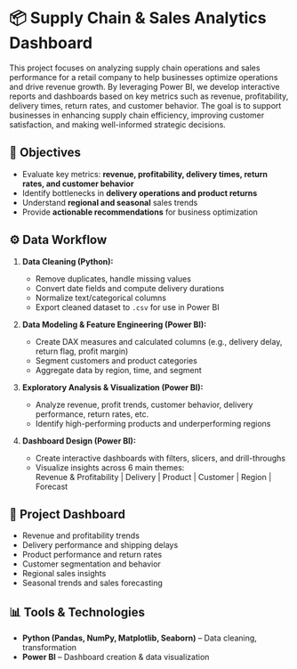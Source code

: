 # 📦 Supply Chain & Sales Analytics Dashboard

This project focuses on analyzing supply chain operations and sales performance for a retail company to help businesses optimize operations and drive revenue growth. By leveraging Power BI, we develop interactive reports and dashboards based on key metrics such as revenue, profitability, delivery times, return rates, and customer behavior. The goal is to support businesses in enhancing supply chain efficiency, improving customer satisfaction, and making well-informed strategic decisions.

## 🎯 Objectives

- Evaluate key metrics: **revenue, profitability, delivery times, return rates, and customer behavior**  
- Identify bottlenecks in **delivery operations and product returns**  
- Understand **regional and seasonal** sales trends  
- Provide **actionable recommendations** for business optimization

## ⚙️ Data Workflow

1. **Data Cleaning (Python):**
   - Remove duplicates, handle missing values
   - Convert date fields and compute delivery durations
   - Normalize text/categorical columns
   - Export cleaned dataset to `.csv` for use in Power BI

2. **Data Modeling & Feature Engineering (Power BI):**
   - Create DAX measures and calculated columns (e.g., delivery delay, return flag, profit margin)
   - Segment customers and product categories
   - Aggregate data by region, time, and segment

3. **Exploratory Analysis & Visualization (Power BI):**
   - Analyze revenue, profit trends, customer behavior, delivery performance, return rates, etc.
   - Identify high-performing products and underperforming regions

4. **Dashboard Design (Power BI):**
   - Create interactive dashboards with filters, slicers, and drill-throughs
   - Visualize insights across 6 main themes:  
     Revenue & Profitability | Delivery | Product | Customer | Region | Forecast

## 🚀 Project Dashboard

- Revenue and profitability trends  
- Delivery performance and shipping delays  
- Product performance and return rates  
- Customer segmentation and behavior  
- Regional sales insights  
- Seasonal trends and sales forecasting

## 📊 Tools & Technologies

- **Python (Pandas, NumPy, Matplotlib, Seaborn)** – Data cleaning, transformation
- **Power BI** – Dashboard creation & data visualization  
